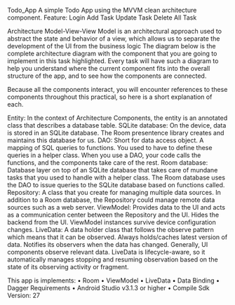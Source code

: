 Todo_App
A simple Todo App using the MVVM clean architecture component. 
Feature:
Login
Add Task
Update Task
Delete All Task

Architecture
Model-View-View Model is an architectural approach used to abstract the state and behavior of a view, which allows us to separate the development of the UI from the business logic
The diagram below is the complete architecture diagram with the component that you are going to implement in this task highlighted. Every task will have such a diagram to help you understand where the current component fits into the overall structure of the app, and to see how the components are connected.
  
Because all the components interact, you will encounter references to these components throughout this practical, so here is a short explanation of each.


Entity: In the context of Architecture Components, the entity is an annotated class that describes a database table.
SQLite database: On the device, data is stored in an SQLite database. The Room presentence library creates and maintains this database for us.
DAO: Short for data access object. A mapping of SQL queries to functions. You used to have to define these queries in a helper class. When you use a DAO, your code calls the functions, and the components take care of the rest.
Room database: Database layer on top of an SQLite database that takes care of mundane tasks that you used to handle with a helper class. The Room database uses the DAO to issue queries to the SQLite database based on functions called.
Repository: A class that you create for managing multiple data sources. In addition to a Room database, the Repository could manage remote data sources such as a web server.
ViewModel: Provides data to the UI and acts as a communication center between the Repository and the UI. Hides the backend from the UI. ViewModel instances survive device configuration changes.
LiveData: A data holder class that follows the observe pattern which means that it can be observed. Always holds/caches latest version of data. Notifies its observers when the data has changed. Generally, UI components observe relevant data. LiveData is lifecycle-aware, so it automatically manages stopping and resuming observation based on the state of its observing activity or fragment.

This app is implements:
•	Room
•	ViewModel
•	LiveData
•	Data Binding
•	Dagger
Requirements
•	Android Studio v3.1.3 or higher
•	Compile Sdk Version: 27




